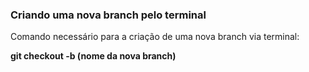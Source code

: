### Criando uma nova branch pelo terminal

Comando necessário para a criação de uma nova branch via terminal:

**git checkout -b (nome da nova branch)**